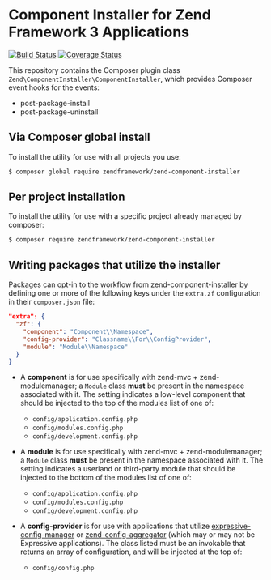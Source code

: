 # Component Installer for Zend Framework 3 Applications
[![Build Status](https://travis-ci.org/zendframework/zend-component-installer.svg?branch=master)](https://travis-ci.org/zendframework/zend-component-installer)
[![Coverage Status](https://coveralls.io/repos/github/zendframework/zend-component-installer/badge.svg?branch=master)](https://coveralls.io/github/zendframework/zend-component-installer?branch=master)

This repository contains the Composer plugin class `Zend\ComponentInstaller\ComponentInstaller`,
which provides Composer event hooks for the events:

- post-package-install
- post-package-uninstall

## Via Composer global install

To install the utility for use with all projects you use:

```bash
$ composer global require zendframework/zend-component-installer
```

## Per project installation

To install the utility for use with a specific project already managed by
composer:

```bash
$ composer require zendframework/zend-component-installer
```

## Writing packages that utilize the installer

Packages can opt-in to the workflow from zend-component-installer by defining
one or more of the following keys under the `extra.zf` configuration in their
`composer.json` file:

```json
"extra": {
  "zf": {
    "component": "Component\\Namespace",
    "config-provider": "Classname\\For\\ConfigProvider",
    "module": "Module\\Namespace"
  }
}
```

- A **component** is for use specifically with zend-mvc + zend-modulemanager;
  a `Module` class **must** be present in the namespace associated with it.
  The setting indicates a low-level component that should be injected to the top
  of the modules list of one of:
  - `config/application.config.php`
  - `config/modules.config.php`
  - `config/development.config.php`

- A **module** is for use specifically with zend-mvc + zend-modulemanager;
  a `Module` class **must** be present in the namespace associated with it.
  The setting indicates a userland or third-party module that should be injected
  to the bottom of the modules list of one of:
  - `config/application.config.php`
  - `config/modules.config.php`
  - `config/development.config.php`

- A **config-provider** is for use with applications that utilize
  [expressive-config-manager](https://github.com/mtymek/expressive-config-manager)
  or [zend-config-aggregator](https://github.com/zendframework/zend-config-aggregator)
  (which may or may not be Expressive applications). The class listed must be an
  invokable that returns an array of configuration, and will be injected at the
  top of:
  - `config/config.php`
